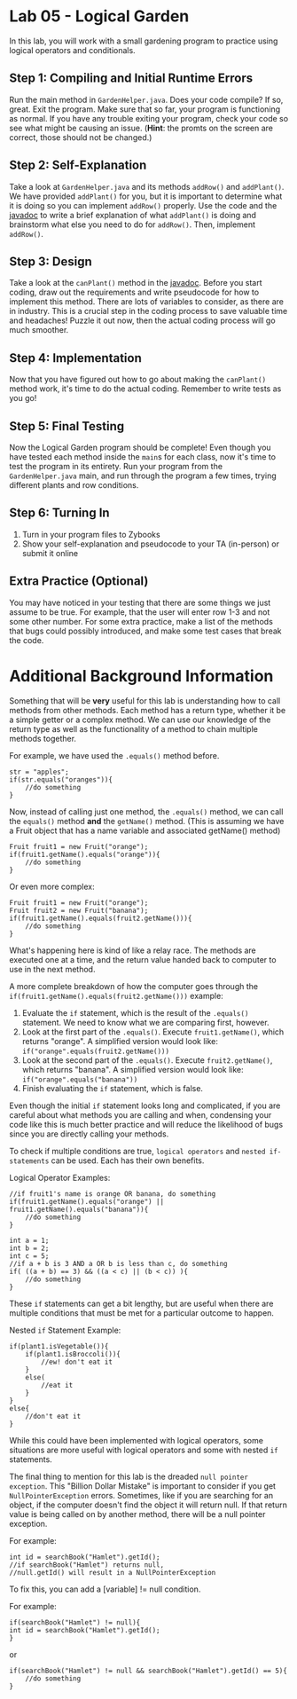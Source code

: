 # Lab 05 - Logical Garden

In this lab, you will work with a small gardening program to practice using logical operators and conditionals.

## Step 1: Compiling and Initial Runtime Errors
Run the main method in `GardenHelper.java`. Does your code compile? If so, great. Exit the program. Make sure that so far, your program is functioning as normal. If you have any trouble exiting your program, check your code so see what might be causing an issue. (**Hint**: the promts on the screen are correct, those should not be changed.)

## Step 2: Self-Explanation
Take a look at `GardenHelper.java` and its methods `addRow()` and `addPlant()`. We have provided `addPlant()` for you, but it is important to determine what it is doing so you can implement `addRow()` properly. Use the code and the [javadoc](http://www.cs.colostate.edu/~cs163/javadoc/lab05/package-summary.html) to write a brief explanation of what `addPlant()` is doing and brainstorm what else you need to do for `addRow()`. Then, implement `addRow()`.

## Step 3: Design
Take a look at the `canPlant()` method in the [javadoc](http://www.cs.colostate.edu/~cs163/javadoc/lab05/GardenHelper.html). Before you start coding, draw out the requirements and write pseudocode for how to implement this method. There are lots of variables to consider, as there are in industry. This is a crucial step in the coding process to save valuable time and headaches! Puzzle it out now, then the actual coding process will go much smoother. 

## Step 4: Implementation
Now that you have figured out how to go about making the `canPlant()` method work, it's time to do the actual coding. Remember to write tests as you go!

## Step 5: Final Testing
Now the Logical Garden program should be complete! Even though you have tested each method inside the `main`s for each class, now it's time to test the program in its entirety. Run your program from the `GardenHelper.java` main, and run through the program a few times, trying different plants and row conditions. 

## Step 6: Turning In
1. Turn in your program files to Zybooks
2. Show your self-explanation and pseudocode to your TA (in-person) or submit it online

## Extra Practice (Optional)
You may have noticed in your testing that there are some things we just assume to be true. For example, that the user will enter row 1-3 and not some other number. For some extra practice, make a list of the methods that bugs could possibly introduced, and make some test cases that break the code. 

# Additional Background Information

Something that will be **very** useful for this lab is understanding how to call methods from other methods. Each method has a return type, whether it be a simple getter or a complex method. We can use our knowledge of the return type as well as the functionality of a method to chain multiple methods together. 

For example, we have used the `.equals()` method before.
```
str = "apples";
if(str.equals("oranges")){
    //do something
}
```
Now, instead of calling just one method, the `.equals()` method, we can call the `equals()` method **and** the `getName()` method. (This is assuming we have a Fruit object that has a name variable and associated getName() method)
```
Fruit fruit1 = new Fruit("orange");
if(fruit1.getName().equals("orange")){
    //do something
}
```
Or even more complex:
```
Fruit fruit1 = new Fruit("orange");
Fruit fruit2 = new Fruit("banana");
if(fruit1.getName().equals(fruit2.getName())){
    //do something
}
```

What's happening here is kind of like a relay race. The methods are executed one at a time, and the return value handed back to computer to use in the next method. 

A more complete breakdown of how the computer goes through the `if(fruit1.getName().equals(fruit2.getName()))` example:
1. Evaluate the `if` statement, which is the result of the `.equals()` statement. We need to know what we are comparing first, however.
2. Look at the first part of the `.equals()`. Execute `fruit1.getName()`, which returns "orange". A simplified version would look like: ```if("orange".equals(fruit2.getName()))```
4. Look at the second part of the `.equals()`. Execute `fruit2.getName()`, which returns "banana". A simplified version would look like: ```if("orange".equals("banana"))```
5. Finish evaluating the `if` statement, which is false.

Even though the initial `if` statement looks long and complicated, if you are careful about what methods you are calling and when, condensing your code like this is much better practice and will reduce the likelihood of bugs since you are directly calling your methods. 


To check if multiple conditions are true, `logical operators` and `nested if-statements` can be used. Each has their own benefits.

Logical Operator Examples:

```
//if fruit1's name is orange OR banana, do something
if(fruit1.getName().equals("orange") || fruit1.getName().equals("banana")){
    //do something
}
```

```
int a = 1;
int b = 2;
int c = 5;
//if a + b is 3 AND a OR b is less than c, do something
if( ((a + b) == 3) && ((a < c) || (b < c)) ){
    //do something
}
```
These `if` statements can get a bit lengthy, but are useful when there are multiple conditions that must be met for a particular outcome to happen.

Nested `if` Statement Example:

```
if(plant1.isVegetable()){
    if(plant1.isBroccoli()){
        //ew! don't eat it
    }
    else(
        //eat it
    }
}
else{
    //don't eat it
}
```
While this could have been implemented with logical operators, some situations are more useful with logical operators and some with nested `if` statements. 

The final thing to mention for this lab is the dreaded `null pointer exception`. This "Billion Dollar Mistake" is important to consider if you get `NullPointerException` errors. Sometimes, like if you are searching for an object, if the computer doesn't find the object it will return null. If that return value is being called on by another method, there will be a null pointer exception. 

For example:
```
int id = searchBook("Hamlet").getId();
//if searchBook("Hamlet") returns null, 
//null.getId() will result in a NullPointerException
```

To fix this, you can add a [variable] != null condition.

For example:
```
if(searchBook("Hamlet") != null){
int id = searchBook("Hamlet").getId();
}
```
or
```
if(searchBook("Hamlet") != null && searchBook("Hamlet").getId() == 5){
    //do something
}
```
